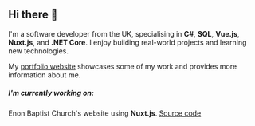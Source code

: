 ## Hi there 👋

I'm a software developer from the UK, specialising in **C#**, **SQL**, **Vue.js**, **Nuxt.js**, and **.NET Core**. I enjoy building real-world projects and learning new technologies.

My [portfolio website](https://david-p-mitchell.uk) showcases some of my work and provides more information about me.

##### I'm currently working on:
Enon Baptist Church's website using **Nuxt.js**. [Source code](https://github.com/EnonBaptistChurch/ebcc-web-static)



<!--
**david-p-mitchell/david-p-mitchell** is a ✨ _special_ ✨ repository because its `README.md` (this file) appears on your GitHub profile.

Here are some ideas to get you started:

- 🔭 I’m currently working on ...
- 🌱 I’m currently learning ...
- 👯 I’m looking to collaborate on ...
- 🤔 I’m looking for help with ...
- 💬 Ask me about ...
- 📫 How to reach me: ...
- 😄 Pronouns: ...
- ⚡ Fun fact: ...
-->
